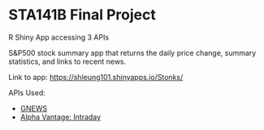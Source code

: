 # STA141B Final Project

R Shiny App accessing 3 APIs

S&P500 stock summary app that returns the daily price change, summary statistics, and links to recent news.

Link to app: https://shleung101.shinyapps.io/Stonks/

  
APIs Used:
* [GNEWS](https://gnews.io/dashboard)
* [Alpha Vantage: Intraday](https://financialmodelingprep.com/developer/docs/indexes-in-stock-market-free-api/#JSON)
